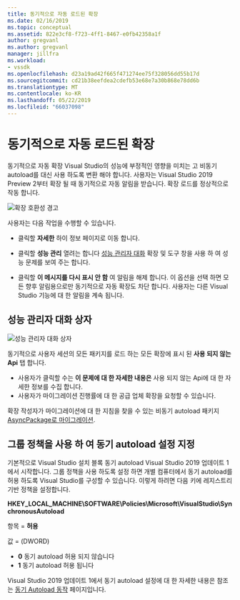 ```yaml
---
title: 동기적으로 자동 로드된 확장
ms.date: 02/16/2019
ms.topic: conceptual
ms.assetid: 822e3cf8-f723-4ff1-8467-e0fb42358a1f
author: gregvanl
ms.author: gregvanl
manager: jillfra
ms.workload:
- vssdk
ms.openlocfilehash: d23a19ad42f665f471274ee75f328056dd55b17d
ms.sourcegitcommit: cd21b38eefdea2cdefb53e68e7a30b868e78dd6b
ms.translationtype: MT
ms.contentlocale: ko-KR
ms.lasthandoff: 05/22/2019
ms.locfileid: "66037098"
---
```

# <a name="synchronously-autoloaded-extensions"></a>동기적으로 자동 로드된 확장

동기적으로 자동 확장 Visual Studio의 성능에 부정적인 영향을 미치는 고 비동기 autoload를 대신 사용 하도록 변환 해야 합니다. 사용자는 Visual Studio 2019 Preview 2부터 확장 될 때 동기적으로 자동 알림을 받습니다. 확장 로드를 정상적으로 작동 합니다.

![확장 호환성 경고](media/extension-compatibility-warning.png)

사용자는 다음 작업을 수행할 수 있습니다.

- 클릭할 **자세한** 하이 정보 페이지로 이동 합니다.

- 클릭할 **성능 관리** 열려는 합니다 [성능 관리자 대화](#performance-manager-dialog) 확장 및 도구 창을 사용 하 여 성능 문제를 보여 주는 합니다.

- 클릭할 **이 메시지를 다시 표시 안 함** 여 알림을 해제 합니다. 이 옵션을 선택 하면 모든 향후 알림용으로만 동기적으로 자동 확장도 차단 합니다. 사용자는 다른 Visual Studio 기능에 대 한 알림을 계속 됩니다.

## <a name="performance-manager-dialog"></a>성능 관리자 대화 상자

![성능 관리자 대화 상자](media/performance-manager.png)

동기적으로 사용자 세션의 모든 패키지를 로드 하는 모든 확장에 표시 된 **사용 되지 않는 Api** 탭 합니다.

* 사용자가 클릭할 수는 **이 문제에 대 한 자세한 내용은** 사용 되지 않는 Api에 대 한 자세한 정보를 수집 합니다.
* 사용자가 마이그레이션 진행률에 대 한 공급 업체 확장을 요청할 수 있습니다.

확장 작성자가 마이그레이션에 대 한 지침을 찾을 수 있는 비동기 autoload 패키지 [AsyncPackage로 마이그레이션](https://github.com/Microsoft/VSSDK-Extensibility-Samples/tree/master/AsyncPackageMigration).

## <a name="specify-synchronous-autoload-settings-using-group-policy"></a>그룹 정책을 사용 하 여 동기 autoload 설정 지정

기본적으로 Visual Studio 설치 블록 동기 autoload Visual Studio 2019 업데이트 1에서 시작합니다. 그룹 정책을 사용 하도록 설정 하면 개별 컴퓨터에서 동기 autoload를 허용 하도록 Visual Studio를 구성할 수 있습니다. 이렇게 하려면 다음 키에 레지스트리 기반 정책을 설정합니다.

**HKEY_LOCAL_MACHINE\SOFTWARE\Policies\Microsoft\VisualStudio\SynchronousAutoload**

항목 = **허용**

값 = (DWORD)
* **0** 동기 autoload 허용 되지 않습니다
* **1** 동기 autoload 허용 됩니다

Visual Studio 2019 업데이트 1에서 동기 autoload 설정에 대 한 자세한 내용은 참조는 [동기 Autoload 동작](https://aka.ms/AA52xzw) 페이지입니다.
